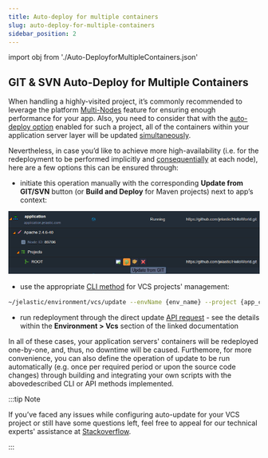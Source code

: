 ```yaml
---
title: Auto-deploy for multiple containers
slug: auto-deploy-for-multiple-containers
sidebar_position: 2
---
```


import obj from './Auto-DeployforMultipleContainers.json'

## GIT & SVN Auto-Deploy for Multiple Containers

When handling a highly-visited project, it’s commonly recommended to leverage the platform [Multi-Nodes](/docs/ApplicationSetting/Scaling%20And%20Clustering/Horizontal%20Scaling) feature for ensuring enough performance for your app. Also, you need to consider that with the [auto-deploy option](/docs/Deployment/Git%20&%20SVN%20Auto-Deploy/Auto-Deploy%20Overview) enabled for such a project, all of the containers within your application server layer will be updated <u>simultaneously</u>.

Nevertheless, in case you’d like to achieve more high-availability (i.e. for the redeployment to be performed implicitly and <u>consequentially</u> at each node), here are a few options this can be ensured through:

- initiate this operation manually with the corresponding **Update from GIT/SVN** button (or **Build and Deploy** for Maven projects) next to app’s context:

<div style={{
    display:'flex',
    justifyContent: 'center',
    margin: '0 0 1rem 0'
}}>

![Locale Dropdown](./img/Auto-DeployforMultipleContainers/5upload.png)

</div>

- use the appropriate [CLI method](/docs/Deployment%20Tools/API%20&%20CLI/Platform%20CLI/Platform%20CLI%20Overview) for VCS projects' management:

```bash
~/jelastic/environment/vcs/update --envName {env_name} --project {app_context}
```

- run redeployment through the direct update [API request](https://cloudmydc.com/) - see the details within the **Environment > Vcs** section of the linked documentation

In all of these cases, your application servers' containers will be redeployed one-by-one, and, thus, no downtime will be caused. Furthemore, for more convenience, you can also define the operation of update to be run automatically (e.g. once per required period or upon the source code changes) through building and integrating your own scripts with the abovedescribed CLI or API methods implemented.

:::tip Note

If you’ve faced any issues while configuring auto-update for your VCS project or still have some questions left, feel free to appeal for our technical experts' assistance at [Stackoverflow](https://stackoverflow.com/questions/tagged/jelastic).

:::
